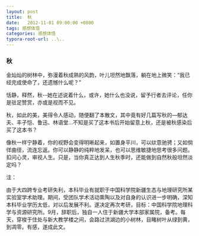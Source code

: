 ```yaml
---
layout: post
title:  秋
date:   2012-11-01 09:00:00 +0800
tags: 感想体悟
categories: 感想体悟
typora-root-url: ..\..
---
```


### 秋

金灿灿的树林中，弥漫着秋成熟的风韵，叶儿坦然地飘落，躺在地上微笑：“我已经完成使命了，还遗憾什么呢？”

恬静，释然，秋--她在述说着什么，或许，她什么也没说，留予行者去评论，任你是驻足赞赏，亦或是视而不见。

秋，如此的美，美得令人感动，随便翻了本散文，其中竟有好几篇写秋的—郁达夫、丰子恺、鲁迅、林语堂…不知是买了这本书后开始留意上秋，还是被秋感染后买了这本书？

像秋一样宁静着，你的视野会变得明晰起来，如置身平川，可以絘意驰骋；又如倘徉曲径，流连忘返。你可以静静的纯粹地发呆，也可以思维敏捷地思考很多问题。扣问心灵，审视人生。只是，当你真正达到人生秋季时，还能做到自然秋般坦然淡定吗？



注：

由于大四跨专业考研失利，本科毕业有就职于中国科学院新疆生态与地理研究所某实验室学术助理。期间，受团队学术活动熏陶以及对自身的认识进一步明确，深知本科毕业学历太低，对以后发展不利。遂决定再次考研，目标：中国科学院地理科学与资源研究所。9月，辞职后，独自一人住于新疆大学本部家属院，备考。每天，穿梭于住处与新大教学楼之间，会路过洪湖边的小树林，目睹树叶从绿到黄，到凋零。有感，遂成此文。
